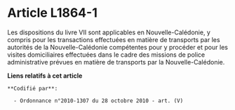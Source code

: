 # Article L1864-1

Les dispositions du livre VII sont applicables en Nouvelle-Calédonie, y compris pour les transactions effectuées en matière
de transports par les autorités de la Nouvelle-Calédonie compétentes pour y procéder et pour les visites domiciliaires
effectuées dans le cadre des missions de police administrative prévues en matière de transports par la Nouvelle-Calédonie.

**Liens relatifs à cet article**

	**Codifié par**:

	  - Ordonnance n°2010-1307 du 28 octobre 2010 - art. (V)
